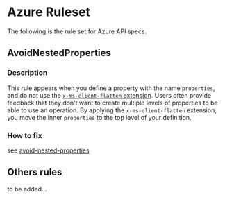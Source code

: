 # Azure Ruleset

The following is the rule set for Azure API specs.

## AvoidNestedProperties
### Description
This rule appears when you define a property with the name `properties`, and do not use the [`x-ms-client-flatten` extension](../../extensions/readme.md#x-ms-client-flatten). Users often provide feedback that they don't want to create multiple levels of properties to be able to use an operation. By applying the `x-ms-client-flatten` extension, you move the inner `properties` to the top level of your definition.

### How to fix

see [avoid-nested-properties](./avoid-nested-properties.md)
## Others rules
to be added...